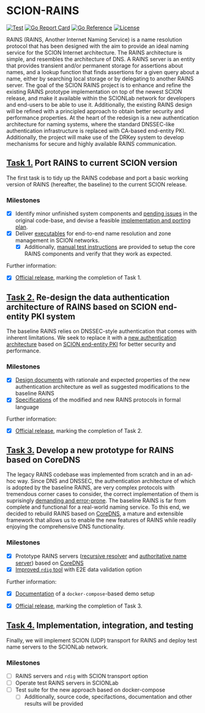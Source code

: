 # SCION-RAINS
[![Test](https://github.com/netsys-lab/scion-rains/actions/workflows/test.yml/badge.svg)](https://github.com/netsys-lab/scion-rains/actions/workflows/test.yml)
[![Go Report Card](https://goreportcard.com/badge/github.com/netsys-lab/scion-rains)](https://goreportcard.com/report/github.com/netsys-lab/scion-rains) 
[![Go Reference](https://pkg.go.dev/badge/github.com/netsys-lab/scion-rains.svg)](https://pkg.go.dev/github.com/netsys-lab/scion-rains)
[![License](https://img.shields.io/badge/License-Apache%202.0-blue.svg)](LICENSE)

RAINS (RAINS, Another Internet Naming Service) is a name resolution protocol that has been designed with the aim to provide an ideal naming service for the SCION Internet architecture.
The RAINS architecture is simple, and resembles the architecture of DNS. A RAINS server is an entity that provides transient and/or permanent storage for assertions about names, and a
lookup function that finds assertions for a given query about a name, either by searching local storage or by delegating to another RAINS server.
The goal of the SCION RAINS project is to enhance and refine the existing RAINS prototype implementation on top of the newest SCION release, and make it available within the SCIONLab
network for developers and end-users to be able to use it. Additionally, the existing RAINS design will be refined with a principled approach to obtain better security and performance properties. At the heart of the redesign is a new authentication architecture for naming systems, where the standard DNSSEC-like authentication infrastructure is replaced with CA-based end-entity
PKI. Additionally, the project will make use of the DRKey system to develop mechanisms for secure and highly available RAINS communication.

## [Task 1.](https://github.com/netsys-lab/scion-rains/projects/2) Port RAINS to current SCION version

The first task is to tidy up the RAINS codebase and port a basic working version of RAINS (hereafter, the baseline) to the current SCION release.

### Milestones
- [x] Identify minor unfinished system components and [pending issues](https://github.com/netsec-ethz/rains/issues) in the original code-base, and devise a feasible [implementation and porting plan](./planning/implementation_plan.md).
- [x] Deliver [executables](https://github.com/netsys-lab/scion-rains/actions/runs/1535615463#artifacts) for end-to-end name resolution and zone management in SCION networks.
  - [x] Additionally, [manual test instructions](https://github.com/netsys-lab/scion-rains/tree/05f121ebe38f6f0dddbe7731a5e50ef34e69e4e0/test/manual) are provided to setup the core RAINS components and verify that they work as expected.

Further information:
- [x] [Official release](https://github.com/netsys-lab/scion-rains/releases/tag/v0.3.2), marking the completion of Task 1.


## [Task 2.](https://github.com/netsys-lab/scion-rains/projects/3) Re-design the data authentication architecture of RAINS based on SCION end-entity PKI system

The baseline RAINS relies on DNSSEC-style authentication that comes with inherent limitations. We seek to replace it with a [new authentication architecture](./offlineauth) based on [SCION end-entity PKI](https://github.com/cyrill-k/fpki) for better security and performance.

### Milestones
- [x] [Design documents](https://github.com/netsys-lab/scion-rains/tree/05f121ebe38f6f0dddbe7731a5e50ef34e69e4e0/docs/auth-arch) with rationale and expected properties of the new authentication architecture as well as suggested modifications to the baseline RAINS
- [x] [Specifications](https://github.com/netsys-lab/scion-rains/tree/05f121ebe38f6f0dddbe7731a5e50ef34e69e4e0/docs/auth-arch/tamarin) of the modified and new RAINS protocols in formal language

Further information:
- [x] [Official release](https://github.com/netsys-lab/scion-rains/releases/tag/v0.4.0), marking the completion of Task 2.

## [Task 3.](https://github.com/netsys-lab/scion-rains/projects/4) Develop a new prototype for RAINS based on CoreDNS

The legacy RAINS codebase was implemented from scratch and in an ad-hoc way. Since DNS and DNSSEC, the authentication architecture of which is adopted by the baseline RAINS, are very complex protocols with tremendous corner cases to consider, the correct implementation of them is suprisingly [demanding and error-prone](https://ianix.com/pub/dnssec-outages.html). The baseline RAINS is far from complete and functional for a real-world naming service. To this end, we decided to rebuild RAINS based on [CoreDNS](https://coredns.io), a mature and extensible framework that allows us to enable the new features of RAINS while readily enjoying the comprehensive DNS functionality.

### Milestones

- [x] Prototype RAINS servers ([recursive resolver](https://github.com/netsys-lab/scion-sdns) and [authoritative name server](https://github.com/netsys-lab/scion-coredns/tree/rhine)) based on [CoreDNS](https://coredns.io)
- [x] [Improved `rdig` tool](https://github.com/netsys-lab/scion-rdig) with E2E data validation option

Further information:
- [x] [Documentation](docs/RHINE.md) of a `docker-compose`-based demo setup
- [x] [Official release](https://github.com/netsys-lab/scion-rains/releases/tag/v0.5.0), marking the completion of Task 3.


## [Task 4.](https://github.com/netsys-lab/scion-rains/projects/5) Implementation, integration, and testing

Finally, we will implement SCION (UDP) transport for RAINS and deploy test name servers to the SCIONLab network.

### Milestones
- [ ] RAINS servers and `rdig` with SCION transport option
- [ ] Operate test RAINS servers in SCIONLab
- [ ] Test suite for the new approach based on docker-compose 
  - [ ] Additionally, source code, specifactions, documentation and other results will be provided
